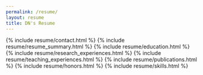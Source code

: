 ```yaml
---
permalink: /resume/
layout: resume
title: DN's Resume
---
```


{% include resume/contact.html %}
{% include resume/resume_summary.html %}
{% include resume/education.html %}
{% include resume/research_experiences.html %}
{% include resume/teaching_experiences.html %}
{% include resume/publications.html %}
{% include resume/honors.html %}
{% include resume/skills.html %}
